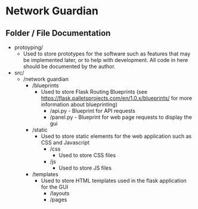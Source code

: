 # Network Guardian #

## Folder / File Documentation ##
* protoyping/
    - Used to store prototypes for the software such as features that may be implemented later, or to help with 
    development. All code in here should be documented by the author.
* src/
    * /network guardian
        * /blueprints
            - Used to store Flask Routing Blueprints (see https://flask.palletsprojects.com/en/1.0.x/blueprints/ for more information about blueprinting)
                * /api.py - Blueprint for API requests
                * /panel.py - Blueprint for web page requests to display the gui
        * /static
            - Used to store static elements for the web application such as CSS and Javascript
                * /css
                    - Used to store CSS files
                * /js
                    - Used to store JS files
        * /templates
            - Used to store HTML templates used in the flask application for the GUI
                * /layouts
                * /pages